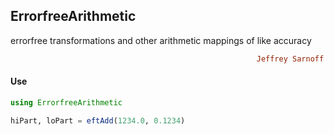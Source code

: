 ## ErrorfreeArithmetic
errorfree transformations and other arithmetic mappings of like accuracy
```ruby
                                                       Jeffrey Sarnoff © 2016-Mar-22 at New York
```

#### Use
```julia
using ErrorfreeArithmetic

hiPart, loPart = eftAdd(1234.0, 0.1234)

```
